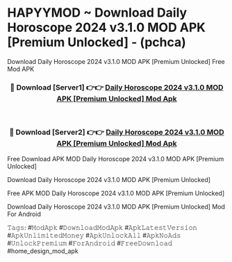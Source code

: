 # HAPYYMOD ~ Download Daily Horoscope 2024 v3.1.0 MOD APK [Premium Unlocked] - (pchca)
Download Daily Horoscope 2024 v3.1.0 MOD APK [Premium Unlocked] Free Mod APK

<div align="center">
<h3>🔴 Download [Server1] 👉👉 <a href="https://apk-comot.site?title=Daily_Horoscope_2024_v3.1.0_MOD_APK_[Premium_Unlocked]">Daily Horoscope 2024 v3.1.0 MOD APK [Premium Unlocked] Mod Apk</a></h3><br>

<h3>🔴 Download [Server2] 👉👉 <a href="https://apk-comot.site?title=Daily_Horoscope_2024_v3.1.0_MOD_APK_[Premium_Unlocked]">Daily Horoscope 2024 v3.1.0 MOD APK [Premium Unlocked] Mod Apk</a></h3>
</div>


Free Download APK MOD Daily Horoscope 2024 v3.1.0 MOD APK [Premium Unlocked]

Download Daily Horoscope 2024 v3.1.0 MOD APK [Premium Unlocked] 

Free APK MOD Daily Horoscope 2024 v3.1.0 MOD APK [Premium Unlocked] 

Download Daily Horoscope 2024 v3.1.0 MOD APK [Premium Unlocked] Mod For Android

𝚃𝚊𝚐𝚜: #𝙼𝚘𝚍𝙰𝚙𝚔 #𝙳𝚘𝚠𝚗𝚕𝚘𝚊𝚍𝙼𝚘𝚍𝙰𝚙𝚔 #𝙰𝚙𝚔𝙻𝚊𝚝𝚎𝚜𝚝𝚅𝚎𝚛𝚜𝚒𝚘𝚗 #𝙰𝚙𝚔𝚄𝚗𝚕𝚒𝚖𝚒𝚝𝚎𝚍𝙼𝚘𝚗𝚎𝚢 #𝙰𝚙𝚔𝚄𝚗𝚕𝚘𝚌𝚔𝙰𝚕𝚕 #𝙰𝚙𝚔𝙽𝚘𝙰𝚍𝚜 #𝚄𝚗𝚕𝚘𝚌𝚔𝙿𝚛𝚎𝚖𝚒𝚞𝚖 #𝙵𝚘𝚛𝙰𝚗𝚍𝚛𝚘𝚒𝚍 #𝙵𝚛𝚎𝚎𝙳𝚘𝚠𝚗𝚕𝚘𝚊𝚍 #home_design_mod_apk